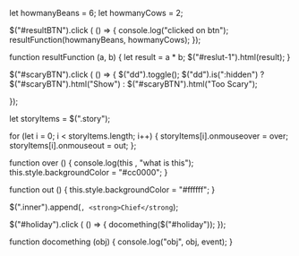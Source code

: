 

let howmanyBeans = 6;
let howmanyCows = 2;

$("#resultBTN").click ( () => {
    console.log("clicked on btn");
    resultFunction(howmanyBeans, howmanyCows);
});

function resultFunction (a, b) {
    let result = a * b;
    $("#reslut-1").html(result);
}


$("#scaryBTN").click ( () => {
    $("dd").toggle();
    $("dd").is(":hidden") ? $("#scaryBTN").html("Show") : $("#scaryBTN").html("Too Scary");

});

let storyItems = $(".story");

for (let i = 0; i < storyItems.length; i++) {
    storyItems[i].onmouseover = over;
    storyItems[i].onmouseout = out;
};

function over () {
    console.log(this , "what is this");
    this.style.backgroundColor = "#cc0000";
}

function out () {
    this.style.backgroundColor = "#ffffff";
}

$(".inner").append(`, <strong>Chief</strong`);


$("#holiday").click ( () => {
    docomething($("#holiday"));
});

function docomething (obj) {
    console.log("obj", obj, event);
}






















